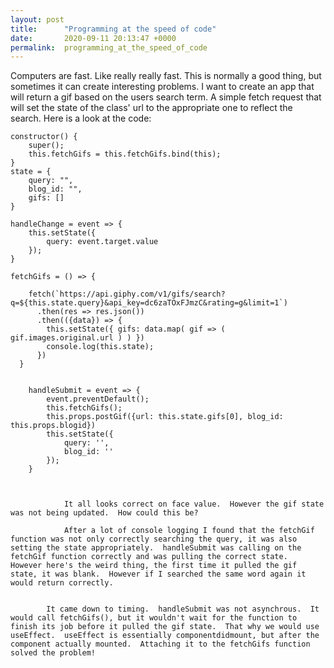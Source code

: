 ```yaml
---
layout: post
title:      "Programming at the speed of code"
date:       2020-09-11 20:13:47 +0000
permalink:  programming_at_the_speed_of_code
---
```



Computers are fast.  Like really really fast.  This is normally a good thing, but sometimes it can create interesting problems.  I want to create an app that will return a gif based on the users search term.  A simple fetch request that will set the state of the class' url to the appropriate one to reflect the search.  Here is a look at the code:

    constructor() {
        super();
        this.fetchGifs = this.fetchGifs.bind(this);
    }
    state = {
        query: "",
        blog_id: "",
        gifs: []
    }

    handleChange = event => {
        this.setState({
            query: event.target.value
        });
    }

    fetchGifs = () => {
        
        fetch(`https://api.giphy.com/v1/gifs/search?q=${this.state.query}&api_key=dc6zaTOxFJmzC&rating=g&limit=1`)
          .then(res => res.json())
          .then(({data}) => {
            this.setState({ gifs: data.map( gif => ( gif.images.original.url ) ) })
            console.log(this.state);
          })
      }


        handleSubmit = event => {
            event.preventDefault();
            this.fetchGifs();
            this.props.postGif({url: this.state.gifs[0], blog_id: this.props.blogid})
            this.setState({
                query: '',
                blog_id: ''
            });
        }
				
				
				
				It all looks correct on face value.  However the gif state was not being updated.  How could this be?
				
				After a lot of console logging I found that the fetchGif function was not only correctly searching the query, it was also setting the state appropriately.  handleSubmit was calling on the fetchGif function correctly and was pulling the correct state.  However here's the weird thing, the first time it pulled the gif state, it was blank.  However if I searched the same word again it would return correctly.
				
				
			It came down to timing.  handleSubmit was not asynchrous.  It would call fetchGifs(), but it wouldn't wait for the function to finish its job before it pulled the gif state.  That why we would use useEffect.  useEffect is essentially componentdidmount, but after the component actually mounted.  Attaching it to the fetchGifs function solved the problem!
